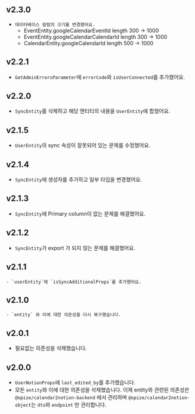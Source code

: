 ## v2.3.0

-   `데이터베이스 칼럼의 크기를 변경했어요.`
    -   EventEntity.googleCalendarEventId length 300 -> 1000
    -   EventEntity.googleCalendarCalendarId length 300 -> 1000
    -   CalendarEntity.googleCalendarId length 500 -> 1000

## v2.2.1

-   `GetAdminErrorsParameter`에 `errorCode`와 `isUserConnected`를 추가했어요.

## v2.2.0

-   `SyncEntity`를 삭제하고 해당 엔티티의 내용을 `UserEntity`에 합쳤어요.

## v2.1.5

-   `UserEntity`의 sync 속성이 잘못되어 있는 문제를 수정했어요.

## v2.1.4

-   `SyncEntity`에 생성자를 추가하고 일부 타입을 변경했어요.

## v2.1.3

-   `SyncEntity`에 Primary column이 없는 문제를 해결했어요.

## v2.1.2

-   `SyncEntity`가 export 가 되지 않는 문제를 해결했어요.

## v2.1.1

    - `userEntity`에 `isSyncAdditionalProps`를 추가했어요.

## v2.1.0

    - `entity` 와 이에 대한 의존성을 다시 복구했습니다.

## v2.0.1

-   필요없는 의존성을 삭제했습니다.

## v2.0.0

-   `UserNotionProps`에 `last_edited_by`를 추가했습니다.
-   모든 `entity`와 이에 대한 의존성을 삭제했습니다. 이제 entity와 관련된 의존성은 `@opize/calendar2notion-backend` 에서 관리하며 `@opize/calendar2notion-object`는 `dto`와 `endpoint` 만 관리합니다.
